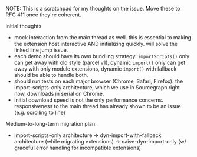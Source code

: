 NOTE: This is a scratchpad for my thoughts on the issue. Move these to RFC 411 once they're coherent.

Initial thoughts

- mock interaction from the main thread as well. this is essential to making the extension host interactive AND initializing quickly. will solve the linked line jump issue.
- each demo should have its own bundling strategy. `importScripts()` only can get away with old style (parcel v1), dynamic `import()` only can get away with only module extensions, dynamic `import()` with fallback should be able to handle both.
- should run tests on each major browser (Chrome, Safari, Firefox). the import-scripts-only architecture, which we use in Sourcegraph right now, downloads in serial on Chrome.
- initial download speed is not the only performance concerns. responsiveness to the main thread has already shown to be an issue (e.g. scrolling to line)

Medium-to-long-term migration plan:

- import-scripts-only architecture -> dyn-import-with-fallback architecture (while migrating extensions) -> naive-dyn-import-only (w/ graceful error handling for incompatible extensions)
